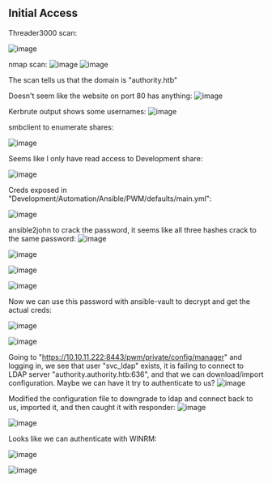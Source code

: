 ## Initial Access

Threader3000 scan:

![image](https://github.com/michaelwang3668/ctf-writeups/assets/75542248/6008e914-bb30-4e14-9f47-c8e4d2d29c1f)

nmap scan:
![image](https://github.com/michaelwang3668/ctf-writeups/assets/75542248/f41c4f51-9cb1-4168-b9f8-b5cfa4e0ce66)
![image](https://github.com/michaelwang3668/ctf-writeups/assets/75542248/78604f29-9e14-4c3d-b59d-2ea1f1244278)

The scan tells us that the domain is "authority.htb"

Doesn't seem like the website on port 80 has anything:
![image](https://github.com/michaelwang3668/ctf-writeups/assets/75542248/0f1e8b44-169e-45d4-b00b-0bcdff21a369)

Kerbrute output shows some usernames:
![image](https://github.com/michaelwang3668/ctf-writeups/assets/75542248/2b1eb5b7-77c8-4cd8-a0f9-11610e57012b)

smbclient to enumerate shares:

![image](https://github.com/michaelwang3668/ctf-writeups/assets/75542248/b740ea9f-4f2b-473a-a19d-ea8a25af3ab3)

Seems like I only have read access to Development share:

![image](https://github.com/michaelwang3668/ctf-writeups/assets/75542248/2fb023ce-1dfb-4b6f-90be-4645f6ec38c4)

Creds exposed in "Development/Automation/Ansible/PWM/defaults/main.yml":

![image](https://github.com/michaelwang3668/ctf-writeups/assets/75542248/ad60d1ec-a2cf-49af-ae23-2af30bd2607c)

ansible2john to crack the password, it seems like all three hashes crack to the same password:
![image](https://github.com/michaelwang3668/ctf-writeups/assets/75542248/4a425dad-efd4-446d-824c-f3d40ad3ea4b)

![image](https://github.com/michaelwang3668/ctf-writeups/assets/75542248/e315a0a3-252f-4b22-86c6-64703cfc4beb)

![image](https://github.com/michaelwang3668/ctf-writeups/assets/75542248/6446da45-42bf-4f7f-b0c6-218270872665)

![image](https://github.com/michaelwang3668/ctf-writeups/assets/75542248/3b3ebd1d-b411-440a-a28d-8db2e3dfe2b5)

Now we can use this password with ansible-vault to decrypt and get the actual creds:

![image](https://github.com/michaelwang3668/ctf-writeups/assets/75542248/b3b1b161-02aa-4e78-bbbe-8440dc10d235)

![image](https://github.com/michaelwang3668/ctf-writeups/assets/75542248/2646a8a6-ec91-45f5-a660-1318b71a4d2c)

Going to "https://10.10.11.222:8443/pwm/private/config/manager" and logging in, we see that user "svc_ldap" exists, it is failing to connect to LDAP server "authority.authority.htb:636", and that we can download/import configuration. Maybe we can have it try to authenticate to us?
![image](https://github.com/michaelwang3668/ctf-writeups/assets/75542248/94c381df-8ac2-4608-8903-bc31f8ffda7c)

Modified the configuration file to downgrade to ldap and connect back to us, imported it, and then caught it with responder:
![image](https://github.com/michaelwang3668/ctf-writeups/assets/75542248/f96e1624-4185-411d-9f6a-884c9a53e33c)

![image](https://github.com/michaelwang3668/ctf-writeups/assets/75542248/12d4d63a-5d7d-4e59-af9e-77d9b304b2bf)

Looks like we can authenticate with WINRM:

![image](https://github.com/michaelwang3668/ctf-writeups/assets/75542248/6507636a-98f8-4053-8c56-cd6880f801ba)

![image](https://github.com/michaelwang3668/ctf-writeups/assets/75542248/c335d65d-237f-4c9c-b203-3b35e7da0184)



